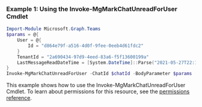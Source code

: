 ### Example 1: Using the Invoke-MgMarkChatUnreadForUser Cmdlet
```powershell
Import-Module Microsoft.Graph.Teams
$params = @{
	User = @{
		Id = "d864e79f-a516-4d0f-9fee-0eeb4d61fdc2"
	}
	TenantId = "2a690434-97d9-4eed-83a6-f5f13600199a"
	LastMessageReadDateTime = [System.DateTime]::Parse("2021-05-27T22:13:01.577Z")
}
Invoke-MgMarkChatUnreadForUser -ChatId $chatId -BodyParameter $params
```
This example shows how to use the Invoke-MgMarkChatUnreadForUser Cmdlet.
To learn about permissions for this resource, see the [permissions reference](/graph/permissions-reference).
